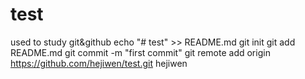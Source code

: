 # test
used to study git&amp;github
echo "# test" >> README.md
git init
git add README.md
git commit -m "first commit"
git remote add origin https://github.com/hejiwen/test.git
hejiwen

